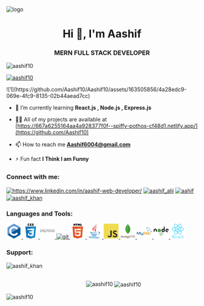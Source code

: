 ![logo](https://media.licdn.com/dms/image/D5616AQGAGb1LCdoNaQ/profile-displaybackgroundimage-shrink_200_800/0/1688961815621?e=2147483647&v=beta&t=IghXHx_ky33RmsHfUh17qGg6TU0OEynq4vabZisC7Aw)
<h1 align="center">Hi 👋, I'm Aashif</h1>
<h3 align="center">MERN FULL STACK DEVELOPER</h3>

<p align="left"> <img src="https://komarev.com/ghpvc/?username=aashif10&label=Profile%20views&color=0e75b6&style=flat" alt="aashif10" /> </p>

<p align="left"> <a href="https://github.com/ryo-ma/github-profile-trophy"><img src="https://github-profile-trophy.vercel.app/?username=aashif10" alt="aashif10" /></a> </p>
![1](https://github.com/Aashif10/Aashif10/assets/163505856/4a28edc9-069e-4fc9-8135-02b44aead7cc)

- 🌱 I’m currently learning **React.js , Node.js , Express.js**

- 👨‍💻 All of my projects are available at [https://667a6255164aa4a928377f0f--spiffy-pothos-cf48d1.netlify.app/](https://github.com/Aashif10)

- 📫 How to reach me **Aashif6004@gmail.com**

- ⚡ Fun fact **I Think I am Funny**

<h3 align="left">Connect with me:</h3>
<p align="left">
<a href="https://linkedin.com/in/https://www.linkedin.com/in/aashif-web-developer/" target="blank"><img align="center" src="https://raw.githubusercontent.com/rahuldkjain/github-profile-readme-generator/master/src/images/icons/Social/linked-in-alt.svg" alt="https://www.linkedin.com/in/aashif-web-developer/" height="30" width="40" /></a>
<a href="https://instagram.com/aashif_alii" target="blank"><img align="center" src="https://raw.githubusercontent.com/rahuldkjain/github-profile-readme-generator/master/src/images/icons/Social/instagram.svg" alt="aashif_alii" height="30" width="40" /></a>
<a href="https://www.hackerearth.com/aahif" target="blank"><img align="center" src="https://raw.githubusercontent.com/rahuldkjain/github-profile-readme-generator/master/src/images/icons/Social/hackerearth.svg" alt="aahif" height="30" width="40" /></a>
<a href="https://auth.geeksforgeeks.org/user/aashif_khan" target="blank"><img align="center" src="https://raw.githubusercontent.com/rahuldkjain/github-profile-readme-generator/master/src/images/icons/Social/geeks-for-geeks.svg" alt="aashif_khan" height="30" width="40" /></a>
</p>

<h3 align="left">Languages and Tools:</h3>
<p align="left"> <a href="https://www.cprogramming.com/" target="_blank" rel="noreferrer"> <img src="https://raw.githubusercontent.com/devicons/devicon/master/icons/c/c-original.svg" alt="c" width="40" height="40"/> </a> <a href="https://www.w3schools.com/css/" target="_blank" rel="noreferrer"> <img src="https://raw.githubusercontent.com/devicons/devicon/master/icons/css3/css3-original-wordmark.svg" alt="css3" width="40" height="40"/> </a> <a href="https://expressjs.com" target="_blank" rel="noreferrer"> <img src="https://raw.githubusercontent.com/devicons/devicon/master/icons/express/express-original-wordmark.svg" alt="express" width="40" height="40"/> </a> <a href="https://git-scm.com/" target="_blank" rel="noreferrer"> <img src="https://www.vectorlogo.zone/logos/git-scm/git-scm-icon.svg" alt="git" width="40" height="40"/> </a> <a href="https://www.w3.org/html/" target="_blank" rel="noreferrer"> <img src="https://raw.githubusercontent.com/devicons/devicon/master/icons/html5/html5-original-wordmark.svg" alt="html5" width="40" height="40"/> </a> <a href="https://www.java.com" target="_blank" rel="noreferrer"> <img src="https://raw.githubusercontent.com/devicons/devicon/master/icons/java/java-original.svg" alt="java" width="40" height="40"/> </a> <a href="https://developer.mozilla.org/en-US/docs/Web/JavaScript" target="_blank" rel="noreferrer"> <img src="https://raw.githubusercontent.com/devicons/devicon/master/icons/javascript/javascript-original.svg" alt="javascript" width="40" height="40"/> </a> <a href="https://www.mongodb.com/" target="_blank" rel="noreferrer"> <img src="https://raw.githubusercontent.com/devicons/devicon/master/icons/mongodb/mongodb-original-wordmark.svg" alt="mongodb" width="40" height="40"/> </a> <a href="https://www.mysql.com/" target="_blank" rel="noreferrer"> <img src="https://raw.githubusercontent.com/devicons/devicon/master/icons/mysql/mysql-original-wordmark.svg" alt="mysql" width="40" height="40"/> </a> <a href="https://nodejs.org" target="_blank" rel="noreferrer"> <img src="https://raw.githubusercontent.com/devicons/devicon/master/icons/nodejs/nodejs-original-wordmark.svg" alt="nodejs" width="40" height="40"/> </a> <a href="https://reactjs.org/" target="_blank" rel="noreferrer"> <img src="https://raw.githubusercontent.com/devicons/devicon/master/icons/react/react-original-wordmark.svg" alt="react" width="40" height="40"/> </a> </p>

<h3 align="left">Support:</h3>
<p><a href="https://www.buymeacoffee.com/aashif_khan"> <img align="left" src="https://cdn.buymeacoffee.com/buttons/v2/default-yellow.png" height="50" width="210" alt="aashif_khan" /></a></p><br><br>

<p><img align="left" src="https://github-readme-stats.vercel.app/api/top-langs?username=aashif10&show_icons=true&locale=en&layout=compact" alt="aashif10" /></p>

<p>&nbsp;<img align="center" src="https://github-readme-stats.vercel.app/api?username=aashif10&show_icons=true&locale=en" alt="aashif10" /></p>

<p><img align="center" src="https://github-readme-streak-stats.herokuapp.com/?user=aashif10&" alt="aashif10" /></p>

